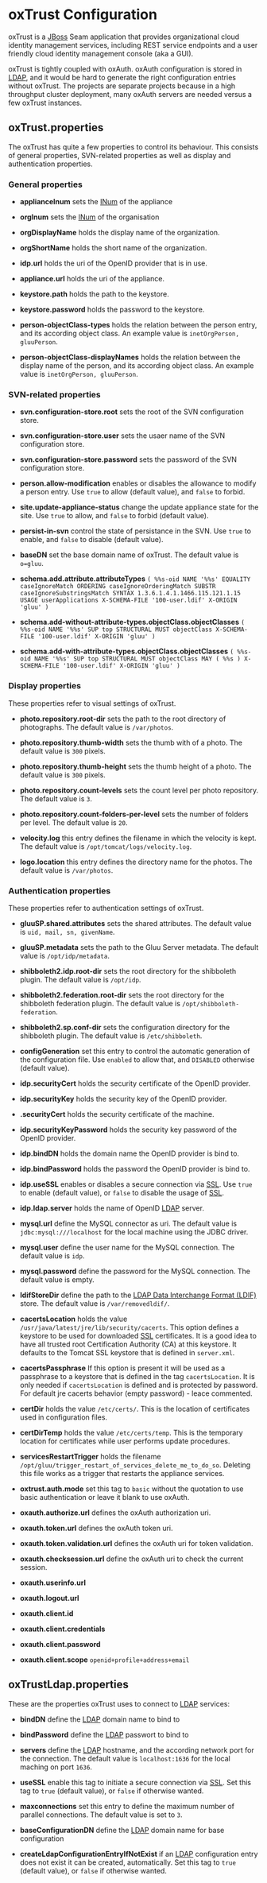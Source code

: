 # oxTrust Configuration

oxTrust is a [JBoss][jboss] Seam application that provides
organizational cloud identity management services, including REST
service endpoints and a user friendly cloud identity management console
(aka a GUI).

oxTrust is tightly coupled with oxAuth. oxAuth configuration is stored
in [LDAP][ldap], and it would be hard to generate the right
configuration entries without oxTrust. The projects are separate
projects because in a high throughput cluster deployment, many oxAuth
servers are needed versus a few oxTrust instances.

## oxTrust.properties

The oxTrust has quite a few properties to control its behaviour. This
consists of general properties, SVN-related properties as well as
display and authentication properties.

### General properties

 * __applianceInum__ sets the [INum][inum] of the appliance

 * __orgInum__ sets the [INum][inum] of the organisation

 * __orgDisplayName__ holds the display name of the organization.

 * __orgShortName__ holds the short name of the organization.

 * __idp.url__ holds the uri of the OpenID provider that is in use.

 * __appliance.url__ holds the uri of the appliance.

 * __keystore.path__ holds the path to the keystore.

 * __keystore.password__ holds the password to the keystore.

 * __person-objectClass-types__ holds the relation between the person 
   entry, and its according object class. An example value is
   `inetOrgPerson, gluuPerson`.

 * __person-objectClass-displayNames__ holds the relation between the
   display name of the person, and its according object class. An 
   example value is `inetOrgPerson, gluuPerson`.

### SVN-related properties

 * __svn.configuration-store.root__ sets the root of the SVN
   configuration store.

 * __svn.configuration-store.user__ sets the usaer name of the SVN
   configuration store.

 * __svn.configuration-store.password__ sets the password of the SVN
  configuration store.

 * __person.allow-modification__ enables or disables the allowance to
   modify a person entry. Use `true` to allow (default value), and
   `false` to forbid.

 * __site.update-appliance-status__ change the update appliance state
   for the site. Use `true` to allow, and `false` to forbid (default
   value).

 * __persist-in-svn__ control the state of persistance in the SVN. Use
   `true` to enable, and `false` to disable (default value).

 * __baseDN__ set the base domain name of oxTrust. The default value is
   `o=gluu`.

 * __schema.add.attribute.attributeTypes__ `( %%s-oid NAME '%%s' EQUALITY caseIgnoreMatch ORDERING caseIgnoreOrderingMatch SUBSTR caseIgnoreSubstringsMatch SYNTAX 1.3.6.1.4.1.1466.115.121.1.15 USAGE userApplications X-SCHEMA-FILE '100-user.ldif' X-ORIGIN 'gluu' )`

 * __schema.add-without-attribute-types.objectClass.objectClasses__ `( %%s-oid NAME '%%s' SUP top STRUCTURAL MUST objectClass X-SCHEMA-FILE '100-user.ldif' X-ORIGIN 'gluu' )`

 * __schema.add-with-attribute-types.objectClass.objectClasses__ `( %%s-oid NAME '%%s' SUP top STRUCTURAL MUST objectClass MAY ( %%s ) X-SCHEMA-FILE '100-user.ldif' X-ORIGIN 'gluu' )`

### Display properties

These properties refer to visual settings of oxTrust.

 * __photo.repository.root-dir__ sets the path to the root directory of
   photographs. The default value is `/var/photos`.

 * __photo.repository.thumb-width__ sets the thumb with of a photo. 
   The default value is `300` pixels.

 * __photo.repository.thumb-height__ sets the thumb height of a photo.
   The default value is `300` pixels.

 * __photo.repository.count-levels__ sets the count level per photo
   repository. The default value is `3`.

 * __photo.repository.count-folders-per-level__ sets the number of
   folders per level. The default value is `20`.

 * __velocity.log__ this entry defines the filename in which the
   velocity is kept. The default value is `/opt/tomcat/logs/velocity.log`.

 * __logo.location__ this entry defines the directory name for the
   photos. The default value is `/var/photos`.

### Authentication properties 

These properties refer to authentication settings of oxTrust.

 * __gluuSP.shared.attributes__ sets the shared attributes. The default
   value is `uid, mail, sn, givenName`.

 * __gluuSP.metadata__ sets the path to the Gluu Server metadata. The
   default value is `/opt/idp/metadata`.

 * __shibboleth2.idp.root-dir__ sets the root directory for the
   shibboleth plugin. The default value is `/opt/idp`.

 * __shibboleth2.federation.root-dir__ sets the root directory for the
   shibboleth federation plugin. The default value is
   `/opt/shibboleth-federation`.

 * __shibboleth2.sp.conf-dir__ sets the configuration directory for the
   shibboleth plugin. The default value is `/etc/shibboleth`.

 * __configGeneration__ set this entry to control the automatic
   generation of the configuration file. Use `enabled` to allow that, 
   and `DISABLED` otherwise (default value).

 * __idp.securityCert__ holds the security certificate of the OpenID
   provider.

 * __idp.securityKey__ holds the security key of the OpenID provider.

 * __.securityCert__ holds the security certificate of the machine.

 * __idp.securityKeyPassword__ holds the security key password of the
   OpenID provider.

 * __idp.bindDN__ holds the domain name the OpenID provider is bind to.

 * __idp.bindPassword__ holds the password the OpenID provider is bind to.

 * __idp.useSSL__ enables or disables a secure connection via
   [SSL][ssl]. Use `true` to enable (default value), or `false` to disable
   the usage of [SSL][ssl].

 * __idp.ldap.server__ holds the name of OpenID [LDAP][ldap] server.

 * __mysql.url__ define the MySQL connector as uri. The default value is
   `jdbc:mysql:///localhost` for the local machine using the JDBC driver.

 * __mysql.user__ define the user name for the MySQL connection. The
   default value is `idp`.

 * __mysql.password__ define the password for the MySQL connection. The
   default value is empty.

 * __ldifStoreDir__  define the path to the [LDAP Data Interchange Format
   (LDIF)][ldif] store. The default value is `/var/removedldif/`.

 * __cacertsLocation__ holds the value
   `/usr/java/latest/jre/lib/security/cacerts`. This option defines a
   keystore to be used for downloaded [SSL][ssl] certificates. It is a 
   good idea to have all trusted root Certification Authority (CA) at 
   this keystore. It defaults to the Tomcat SSL keystore that is defined in
   `server.xml`.

 * __cacertsPassphrase__ If this option is present it will be used as a
   passphrase to a keystore that is defined in the tag `cacertsLocation`.
   It is only needed if `cacertsLocation` is defined and is protected by 
   password. For default jre cacerts behavior (empty password) - leace 
   commented.

 * __certDir__ holds the value `/etc/certs/`. This is the location of
   certificates used in configuration files.

 * __certDirTemp__ holds the value `/etc/certs/temp`. This is the
   temporary location for certificates while user performs update
   procedures.

 * __servicesRestartTrigger__ holds the filename
   `/opt/gluu/trigger_restart_of_services_delete_me_to_do_so`. Deleting
   this file works as a trigger that restarts the appliance services.

 * __oxtrust.auth.mode__  set this tag to `basic` without the quotation 
   to use basic authentication or leave it blank to use oxAuth.

 * __oxauth.authorize.url__ defines the oxAuth authorization uri.

 * __oxauth.token.url__ defines the oxAuth token uri.

 * __oxauth.token.validation.url__ defines the oxAuth uri for token
   validation.

 * __oxauth.checksession.url__ define the oxAuth uri to check the
   current session.

 * __oxauth.userinfo.url__ 
 * __oxauth.logout.url__ 

 * __oxauth.client.id__ 
 * __oxauth.client.credentials__ 
 * __oxauth.client.password__ 
 * __oxauth.client.scope__ `openid+profile+address+email`

## oxTrustLdap.properties

These are the properties oxTrust uses to connect to [LDAP][ldap]
services:

 * __bindDN__ define the [LDAP][ldap] domain name to bind to

 * __bindPassword__ define the [LDAP][ldap] passwort to bind to

 * __servers__ define the [LDAP][ldap] hostname, and the according
   network port for the connection. The default value is 
   `localhost:1636` for the local maching on port `1636`.

 * __useSSL__ enable this tag to initiate a secure connection via 
   [SSL][ssl]. Set this tag to `true` (default value), or `false` 
   if otherwise wanted.

 * __maxconnections__ set this entry to define the maximum number of
   parallel connections. The default value is set to `3`.

 * __baseConfigurationDN__ define the [LDAP][ldap] domain name for base
   configuration

 * __createLdapConfigurationEntryIfNotExist__ if an [LDAP][ldap]
   configuration entry does not exist it can be created, automatically. 
   Set this tag to `true` (default value), or `false` if otherwise wanted.

[inum]: https://en.wikipedia.org/wiki/INum_Initiative "INum Initiative, Wikipedia"

[jboss]: https://en.wikipedia.org/wiki/WildFly "JBoss, Wildfly, Wikipedia"

[ldap]: https://en.wikipedia.org/wiki/Lightweight_Directory_Access_Protocol "Lightweight Directory Access Protocol (LDAP), Wikipedia"

[ldif]: https://en.wikipedia.org/wiki/LDAP_Data_Interchange_Format "LDAP Data Interchange Format (LDIF), Wikipedia"

[ssl]: https://en.wikipedia.org/wiki/Transport_Layer_Security "Transport Layer Security, Wikipedia"
